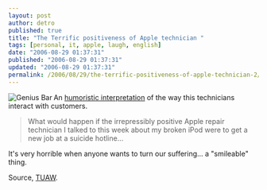 ```yaml
---
layout: post
author: detro
published: true
title: "The Terrific positiveness of Apple technician "
tags: [personal, it, apple, laugh, english]
date: "2006-08-29 01:37:31"
published: "2006-08-29 01:37:31"
updated: "2006-08-29 01:37:31"
permalink: /2006/08/29/the-terrific-positiveness-of-apple-technician-2/
---
```


<img src="http://www.blogsmithmedia.com/www.tuaw.com/media/2006/08/genuisbar.jpg" alt="Genius Bar" align="left" />
An <a href="http://www.minortweaks.com/archives/2006/08/what_would_happ.html">humoristic interpretation</a> of the way this technicians interact with customers.

<blockquote>What would happen if the irrepressibly positive Apple repair technician I talked to this week about my broken iPod were to get a new job at a suicide hotline...</blockquote>

It's very horrible when anyone wants to turn our suffering... a "smileable" thing.

Source, <a href="http://www.tuaw.com/2006/08/28/apple-tech-as-suicide-hotline-operator/">TUAW</a>.


